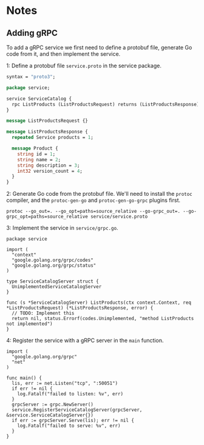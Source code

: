 # Notes

## Adding gRPC

To add a gRPC service we first need to define a protobuf file, generate Go code
from it, and then implement the service.

1: Define a protobuf file `service.proto` in the service package.

```protobuf
syntax = "proto3";

package service;

service ServiceCatalog {
  rpc ListProducts (ListProductsRequest) returns (ListProductsResponse);
}

message ListProductsRequest {}

message ListProductsResponse {
  repeated Service products = 1;

  message Product {
    string id = 1;
    string name = 2;
    string description = 3;
    int32 version_count = 4;
  }
}
```

2: Generate Go code from the protobuf file. We'll need to install the `protoc`
compiler, and the `protoc-gen-go` and `protoc-gen-go-grpc` plugins first.

```shell
protoc --go_out=. --go_opt=paths=source_relative --go-grpc_out=. --go-grpc_opt=paths=source_relative service/service.proto
```

3: Implement the service in `service/grpc.go`.

```golang
package service

import (
  "context"
  "google.golang.org/grpc/codes"
  "google.golang.org/grpc/status"
)

type ServiceCatalogServer struct {
  UnimplementedServiceCatalogServer
}

func (s *ServiceCatalogServer) ListProducts(ctx context.Context, req *ListProductsRequest) (*ListProductsResponse, error) {
  // TODO: Implement this
  return nil, status.Errorf(codes.Unimplemented, "method ListProducts not implemented")
}
```

4: Register the service with a gRPC server in the `main` function.

```golang
import (
  "google.golang.org/grpc"
  "net"
)

func main() {
  lis, err := net.Listen("tcp", ":50051")
  if err != nil {
    log.Fatalf("failed to listen: %v", err)
  }
  grpcServer := grpc.NewServer()
  service.RegisterServiceCatalogServer(grpcServer, &service.ServiceCatalogServer{})
  if err := grpcServer.Serve(lis); err != nil {
    log.Fatalf("failed to serve: %v", err)
  }
}
```
